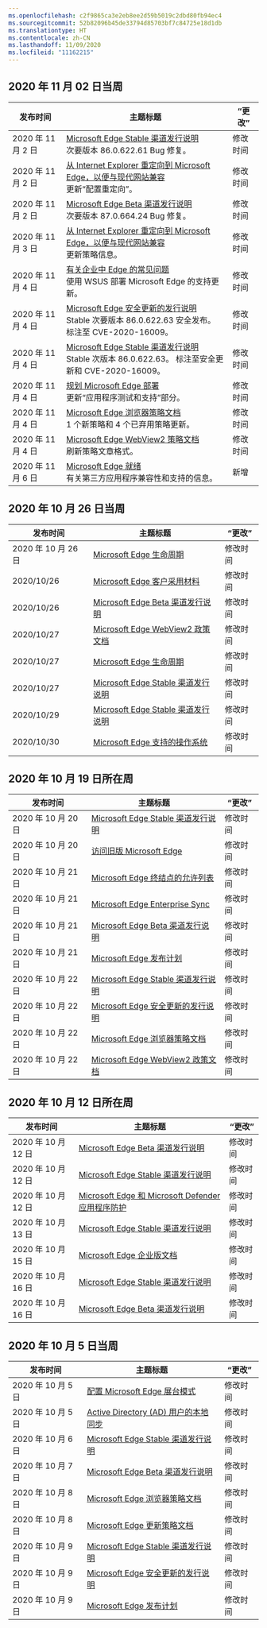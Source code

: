 ```yaml
---
ms.openlocfilehash: c2f9865ca3e2eb8ee2d59b5019c2dbd80fb94ec4
ms.sourcegitcommit: 52b82096b45de33794d85703bf7c84725e18d1db
ms.translationtype: HT
ms.contentlocale: zh-CN
ms.lasthandoff: 11/09/2020
ms.locfileid: "11162215"
---
```

<!-- This file is generated automatically each week. Changes made to this file will be overwritten.-->

## 2020 年 11 月 02 日当周


| 发布时间 |主题标题 | “更改” |
|------|------------|--------|
| 2020 年 11 月 2 日 | [Microsoft Edge Stable 渠道发行说明](/DeployEdge/microsoft-edge-relnote-stable-channel)<br>次要版本 86.0.622.61 Bug 修复。 | 修改时间 |
| 2020 年 11 月 2 日 | [从 Internet Explorer 重定向到 Microsoft Edge，以便与现代网站兼容](/DeployEdge/edge-learnmore-neededge)<br>更新“配置重定向”。 | 修改时间 |
| 2020 年 11 月 2 日 | [Microsoft Edge Beta 渠道发行说明](/DeployEdge/microsoft-edge-relnote-beta-channel)<br>次要版本 87.0.664.24 Bug 修复。 | 修改时间 |
| 2020 年 11 月 3 日 | [从 Internet Explorer 重定向到 Microsoft Edge，以便与现代网站兼容](/DeployEdge/edge-learnmore-neededge)<br>更新策略信息。 | 修改时间 |
| 2020 年 11 月 4 日 | [有关企业中 Edge 的常见问题](/DeployEdge/faqs-edge-in-the-enterprise)<br>使用 WSUS 部署 Microsoft Edge 的支持更新。 | 修改时间 |
| 2020 年 11 月 4 日 | [Microsoft Edge 安全更新的发行说明](/DeployEdge/microsoft-edge-relnotes-security)<br>Stable 次要版本 86.0.622.63 安全发布。 标注至 CVE-2020-16009。 | 修改时间 |
| 2020 年 11 月 4 日 | [Microsoft Edge Stable 渠道发行说明](/DeployEdge/microsoft-edge-relnote-stable-channel)<br>Stable 次版本 86.0.622.63。 标注至安全更新和 CVE-2020-16009。 | 修改时间 |
| 2020 年 11 月 4 日 | [规划 Microsoft Edge 部署](/DeployEdge/deploy-edge-plan-deployment)<br>更新“应用程序测试和支持”部分。 | 修改时间 |
| 2020 年 11 月 4 日 | [Microsoft Edge 浏览器策略文档](/DeployEdge/microsoft-edge-policies)<br>1 个新策略和 4 个已弃用策略更新。 | 修改时间 |
| 2020 年 11 月 4 日 | [Microsoft Edge WebView2 策略文档](/DeployEdge/microsoft-edge-webview-policies)<br>刷新策略文章格式。 | 修改时间 |
| 2020 年 11 月 6 日 | [Microsoft Edge 就绪](/DeployEdge/deploy-edge-ready-for-edge)<br>有关第三方应用程序兼容性和支持的信息。 | 新增 |


## 2020 年 10 月 26 日当周


| 发布时间 |主题标题 | “更改” |
|------|------------|--------|
| 2020 年 10 月 26 日 | [Microsoft Edge 生命周期](/DeployEdge/microsoft-edge-support-lifecycle) | 修改时间 |
| 2020/10/26 | [Microsoft Edge 客户采用材料](/DeployEdge/microsoft-edge-customer-adoption-kit) | 修改时间 |
| 2020/10/26 | [Microsoft Edge Beta 渠道发行说明](/DeployEdge/microsoft-edge-relnote-beta-channel) | 修改时间 |
| 2020/10/27 | [Microsoft Edge WebView2 政策文档](/DeployEdge/microsoft-edge-webview-policies) | 修改时间 |
| 2020/10/27 | [Microsoft Edge 生命周期](/DeployEdge/microsoft-edge-support-lifecycle) | 修改时间 |
| 2020/10/27 | [Microsoft Edge Stable 渠道发行说明](/DeployEdge/microsoft-edge-relnote-stable-channel) | 修改时间 |
| 2020/10/29 | [Microsoft Edge Stable 渠道发行说明](/DeployEdge/microsoft-edge-relnote-stable-channel) | 修改时间 |
| 2020/10/30 | [Microsoft Edge 支持的操作系统](/DeployEdge/microsoft-edge-supported-operating-systems) | 修改时间 |


## 2020 年 10 月 19 日所在周


| 发布时间 |主题标题 | “更改” |
|------|------------|--------|
| 2020 年 10 月 20 日 | [Microsoft Edge Stable 渠道发行说明](/DeployEdge/microsoft-edge-relnote-stable-channel) | 修改时间 |
| 2020 年 10 月 20 日 | [访问旧版 Microsoft Edge](/DeployEdge/microsoft-edge-sysupdate-access-old-edge) | 修改时间 |
| 2020 年 10 月 21 日 | [Microsoft Edge 终结点的允许列表](/DeployEdge/microsoft-edge-security-endpoints) | 修改时间 |
| 2020 年 10 月 21 日 | [Microsoft Edge Enterprise Sync](/DeployEdge/microsoft-edge-enterprise-sync) | 修改时间 |
| 2020 年 10 月 21 日 | [Microsoft Edge Beta 渠道发行说明](/DeployEdge/microsoft-edge-relnote-beta-channel) | 修改时间 |
| 2020 年 10 月 21 日 | [Microsoft Edge 发布计划](/DeployEdge/microsoft-edge-release-schedule) | 修改时间 |
| 2020 年 10 月 22 日 | [Microsoft Edge Stable 渠道发行说明](/DeployEdge/microsoft-edge-relnote-stable-channel) | 修改时间 |
| 2020 年 10 月 22 日 | [Microsoft Edge 安全更新的发行说明](/DeployEdge/microsoft-edge-relnotes-security) | 修改时间 |
| 2020 年 10 月 22 日 | [Microsoft Edge 浏览器策略文档](/DeployEdge/microsoft-edge-policies) | 修改时间 |
| 2020 年 10 月 22 日 | [Microsoft Edge WebView2 政策文档](/DeployEdge/microsoft-edge-webview-policies) | 修改时间 |


## 2020 年 10 月 12 日所在周


| 发布时间 |主题标题 | “更改” |
|------|------------|--------|
| 2020 年 10 月 12 日 | [Microsoft Edge Beta 渠道发行说明](/DeployEdge/microsoft-edge-relnote-beta-channel) | 修改时间 |
| 2020 年 10 月 12 日 | [Microsoft Edge Stable 渠道发行说明](/DeployEdge/microsoft-edge-relnote-stable-channel) | 修改时间 |
| 2020 年 10 月 12 日 | [Microsoft Edge 和 Microsoft Defender 应用程序防护](/DeployEdge/microsoft-edge-security-windows-defender-application-guard) | 修改时间 |
| 2020 年 10 月 13 日 | [Microsoft Edge Stable 渠道发行说明](/DeployEdge/microsoft-edge-relnote-stable-channel) | 修改时间 |
| 2020 年 10 月 15 日 | [Microsoft Edge 企业版文档](/DeployEdge/index) | 修改时间 |
| 2020 年 10 月 16 日 | [Microsoft Edge Stable 渠道发行说明](/DeployEdge/microsoft-edge-relnote-stable-channel) | 修改时间 |
| 2020 年 10 月 16 日 | [Microsoft Edge Beta 渠道发行说明](/DeployEdge/microsoft-edge-relnote-beta-channel) | 修改时间 |


## 2020 年 10 月 5 日当周


| 发布时间 |主题标题 | “更改” |
|------|------------|--------|
| 2020 年 10 月 5 日 | [配置 Microsoft Edge 展台模式](/DeployEdge/microsoft-edge-configure-kiosk-mode) | 修改时间 |
| 2020 年 10 月 5 日 | [Active Directory (AD) 用户的本地同步](/DeployEdge/microsoft-edge-on-premises-sync) | 修改时间 |
| 2020 年 10 月 6 日 | [Microsoft Edge Stable 渠道发行说明](/DeployEdge/microsoft-edge-relnote-stable-channel) | 修改时间 |
| 2020 年 10 月 7 日 | [Microsoft Edge Beta 渠道发行说明](/DeployEdge/microsoft-edge-relnote-beta-channel) | 修改时间 |
| 2020 年 10 月 8 日 | [Microsoft Edge 浏览器策略文档](/DeployEdge/microsoft-edge-policies) | 修改时间 |
| 2020 年 10 月 8 日 | [Microsoft Edge 更新策略文档](/DeployEdge/microsoft-edge-update-policies) | 修改时间 |
| 2020 年 10 月 9 日 | [Microsoft Edge Stable 渠道发行说明](/DeployEdge/microsoft-edge-relnote-stable-channel) | 修改时间 |
| 2020 年 10 月 9 日 | [Microsoft Edge 安全更新的发行说明](/DeployEdge/microsoft-edge-relnotes-security) | 修改时间 |
| 2020 年 10 月 9 日 | [Microsoft Edge 发布计划](/DeployEdge/microsoft-edge-release-schedule) | 修改时间 |
